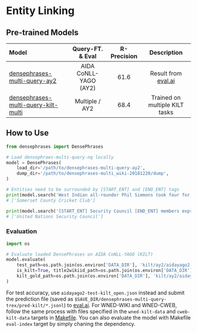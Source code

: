 # Entity Linking

## Pre-trained Models
|              Model              | Query-FT. & Eval | R-Precision| Description |
|:-------------------------------|:--------:|:--------:|:--------:|
| [densephrases-multi-query-ay2](https://nlp.cs.princeton.edu/projects/densephrases/models/densephrases-multi-query-ay2.tar.gz) | AIDA CoNLL-YAGO (AY2) | 61.6 | Result from [eval.ai](https://eval.ai/web/challenges/challenge-page/689/overview) |
| [densephrases-multi-query-kilt-multi](https://nlp.cs.princeton.edu/projects/densephrases/models/densephrases-multi-query-kilt-multi.tar.gz) | Multiple / AY2 | 68.4 | Trained on multiple KILT tasks |

## How to Use
```python
from densephrases import DensePhrases

# Load densephraes-multi-query-nq locally
model = DensePhrases(
    load_dir='/path/to/densephrases-multi-query-ay2',
    dump_dir='/path/to/densephrases-multi_wiki-20181220/dump',
)

# Entities need to be surrounded by [START_ENT] and [END_ENT] tags
print(model.search('West Indian all-rounder Phil Simmons took four for 38 on Friday as Leicestershire beat [START_ENT] Somerset [END_ENT] by an innings and 39 runs', retrieval_unit='document', top_k=1))
# ['Somerset County Cricket Club']

print(model.search('[START_ENT] Security Council [END_ENT] members expressed concern on Thursday', retrieval_unit='document', top_k=1))
# ['United Nations Security Council']
```

### Evaluation
```python
import os

# Evaluate loaded DensePhrases on AIDA CoNLL-YAGO (KILT)
model.evaluate(
    test_path=os.path.join(os.environ['DATA_DIR'], 'kilt/ay2/aidayago2-dev-kilt_open.json'),
    is_kilt=True, title2wikiid_path=os.path.join(os.environ['DATA_DIR'], 'wikidump/title2wikiid.json'),
    kilt_gold_path=os.path.join(os.environ['DATA_DIR'], 'kilt/ay2/aidayago2-dev-kilt.jsonl'), agg_strat='opt2', max_query_length=384
)
```

For test accuracy, use `aidayago2-test-kilt_open.json` instead and submit the prediction file (saved as `$SAVE_DIR/densephrases-multi-query-trex/pred-kilt/*.jsonl`) to [eval.ai](https://eval.ai/web/challenges/challenge-page/689/overview).
For WNED-WIKI and WNED-CWEB, follow the same process with files specified in the `wned-kilt-data` and `cweb-kilt-data` targets in [Makefile](https://github.com/princeton-nlp/DensePhrases/blob/main/Makefile).
You can also evaluate the model with Makefile `eval-index` target by simply chaning the dependency.
